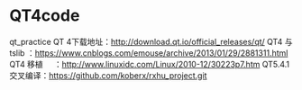 # QT4code
qt_practice
QT 4下载地址：http://download.qt.io/official_releases/qt/ 
QT4 与 tslib ：https://www.cnblogs.com/emouse/archive/2013/01/29/2881311.html
QT4 移植     ：http://www.linuxidc.com/Linux/2010-12/30223p7.htm
QT5.4.1 交叉编译：https://github.com/koberx/rxhu_project.git
